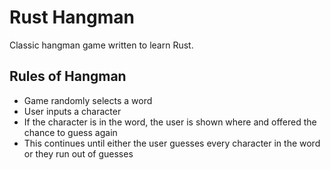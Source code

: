 Rust Hangman
============

Classic hangman game written to learn Rust.

Rules of Hangman
----------------

 - Game randomly selects a word
 - User inputs a character
 - If the character is in the word, the user is shown where and offered the chance to guess again
 - This continues until either the user guesses every character in the word or they run out of guesses
